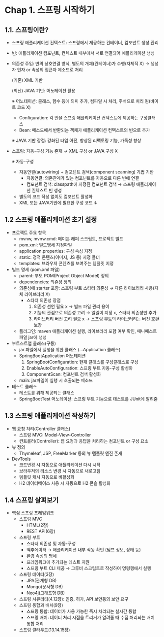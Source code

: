 # Chap 1. 스프링 시작하기
## 1.1. 스프링이란?
 * 스프링 애플리케이션 컨텍스트: 스프링에서 제공하는 컨테이너, 컴포넌트 생성.관리
 * 빈: 애플리케이션 컴포넌트, 컨텍스트 내부에서 서로 연결되어 애플리케이션 생성
 * 의존성 주입: 빈의 상호연결 방식, 별도의 개체(컨테이너)가 수행(자체적 X)
    → 생성자 인자 or 속성의 접근자 메소드로 처리
    
   (기존) XML 기반
   
   (최신) JAVA 기반: 어노테이션 활용
   
     ※ 어노테이션: 클래스, 함수 등에 의미 추가, 컴파일 시 처리, 주석으로 처리 됨(바이트 코드 X)
      * Configuration: 각 빈을 스프링 애플리케이션 컨텍스트에 제공하는 구성클래스
      * Bean: 메소드에서 반환되는 객체가 애플리케이션 컨텍스트의 빈으로 추가

     ※ JAVA 기반 장점: 강화된 타입 아전, 향상된 리팩토링 기능, 가독성 향상
 * 스프링: 자동-구성 기능 존재 → XML 구성 or JAVA 구성 X

    ※ 자동-구성
      * 자동연결(autowiring) + 컴포넌트 검색(component scanning) 기법 기반
        - 자동연결: 의존관계가 있는 컴포넌트를 자동으로 다른 빈에 연결
        - 컴포넌트 검색: classpath에 지정된 컴포넌트 검색 → 스프링 애플리케이션 컨텍스트 빈 생성
      * 별도의 코드 작성 없이도 컴포넌트 활성화
      * XML 또는 JAVA기반에 필요한 구성 코드 ↓
## 1.2 스프링 애플리케이션 초기 설정
 * 프로젝트 주요 항목
   * mvnw, mvnw.cmd: 메이븐 래퍼 스크립트, 프로젝트 빌드
   * pom.xml: 빌드명세 지정파일
   * application.properties: 구성 속성 지정
   * static: 정적 콘텐츠(이미지, JS 등) 지정 폴더
   * templates: 브라우저 콘텐츠를 보여주는 템플릿 지정
 * 빌드 명세 (pom.xml 파일)
   * parent: 부모 POM(Project Object Model) 정의
   * dependencies: 의존성 정의
   * 의존성에 starter 포함: 스프링 부트 스타터 의존성 → 다른 라이브러리 사용(자체 라이브러리 X)
     * 스타터 의존성 장점
        1) 의존성 선언 필요 x → 빌드 파일 관리 용이
        2) 기능의 관점으로 의존성 고려 → 일일이 지정 x, 스타터 의존성만 추가
        3) 라이브러리 버전 고려 필요 x → 스프링 부트의 라이브러리는 버전 호환 보장
   * 플러그인: maven 애플리케이션 실행, 라이브러리 포함 여부 확인, 매니페스트 파일 jar에 생성
 * 부트스트랩 클래스(구동)
    * jar 파일에서 실행을 위한 클래스 (…Application 클래스)
    * SpringBootApplication 어노테이션
       1) SpringBootConfiguration: 현재 클래스를 구성클래스로 구성
       2) EnableAutoConfiguration: 스프링 부트 자동-구성 활성화
       3) ComponentScan: 컴포넌트 검색 활성화
    * main: jar파일이 실행 시 호출되는 메소드
 * 테스트 클래스
    * 테스트를 위해 제공되는 클래스
    * SpringBootTest 어노테이션: 스프링 부트 기능으로 테스트를 JUnit에 알려줌
## 1.3 스프링 애플리케이션 작성하기
 * 웹 요청 처리(Controller 클래스)
   * 스프링 MVC: Model-View-Controller
   * 컨트롤러(Controller): 웹 요청과 응답을 처리하는 컴포넌트 or 구성 요소
 * 뷰 정의
   * Thymeleaf, JSP, FreeMarker 등의 뷰 템플릿 엔진 존재
 * DevTools
   * 코드변경 시 자동으로 애플리케이션 다시 시작
   * 브라우저의 리소스 변경 시 자동으로 새로고침
   * 템플릿 캐시 자동으로 비활성화
   * H2 데이터베이스 사용 시 자동으로 H2 콘솔 활성화
## 1.4 스프링 살펴보기
 * 핵심 스프링 프레임워크
   * 스프링 MVC
      * HTML(2장)
      * REST API(6장)
   * 스프링 부트
      * 스타터 의존성 및 자동-구성
      * 액추에이터 → 애플리케이션 내부 작동 확인 (덤프 정보, 상태 등)
      * 환경 속성의 명세
      * 프레임워크에 추가되는 테스트 지원
      * 스프링 부트 CLI 제공 → 그루비 스크립트로 작성하여 명령행에서 실행
   * 스프링 데이터(3장)
      * JPA(관계형 DB)
      * Mongo(문서형 DB)
      * Neo4j(그래프형 DB)
   * 스프링 시큐리티(4.12장): 인증, 허가, API 보안등의 보안 요구
   * 스프링 통합과 배치(9장)
      * 스프링 통합: 데이터가 사용 가능한 즉시 처리되는 실시간 통합
      * 스프링 배치: 데이터 처리 시점을 트리거가 알려줄 때 수집 처리되는 배치 통합 처리
   * 스프링 클라우드(13.14.15장)
